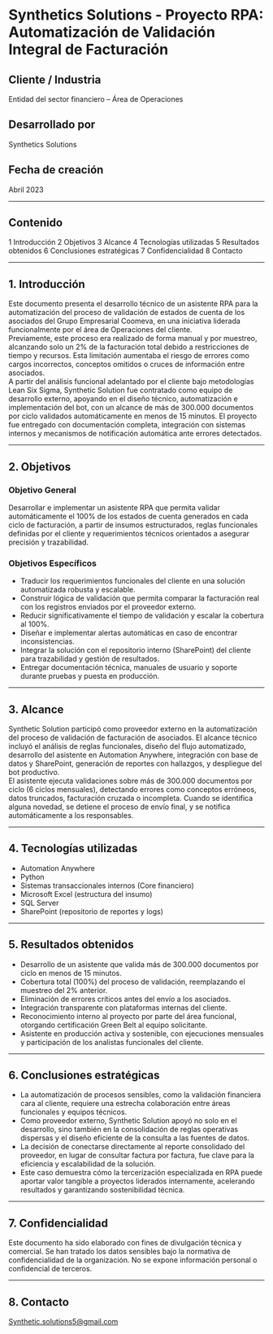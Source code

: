 
# Synthetics Solutions - Proyecto RPA: Automatización de Validación Integral de Facturación

## Cliente / Industria  
Entidad del sector financiero – Área de Operaciones

## Desarrollado por  
Synthetics Solutions

## Fecha de creación  
Abril 2023

---

## Contenido  
1 Introducción
2 Objetivos
3 Alcance
4 Tecnologías utilizadas
5 Resultados obtenidos
6 Conclusiones estratégicas
7 Confidencialidad
8 Contacto

---

## 1. Introducción  
Este documento presenta el desarrollo técnico de un asistente RPA para la automatización del proceso de validación de estados de cuenta de los asociados del Grupo Empresarial Coomeva, en una iniciativa liderada funcionalmente por el área de Operaciones del cliente.  
Previamente, este proceso era realizado de forma manual y por muestreo, alcanzando solo un 2% de la facturación total debido a restricciones de tiempo y recursos. Esta limitación aumentaba el riesgo de errores como cargos incorrectos, conceptos omitidos o cruces de información entre asociados.  
A partir del análisis funcional adelantado por el cliente bajo metodologías Lean Six Sigma, Synthetic Solution fue contratado como equipo de desarrollo externo, apoyando en el diseño técnico, automatización e implementación del bot, con un alcance de más de 300.000 documentos por ciclo validados automáticamente en menos de 15 minutos. El proyecto fue entregado con documentación completa, integración con sistemas internos y mecanismos de notificación automática ante errores detectados.

---

## 2. Objetivos

### Objetivo General  
Desarrollar e implementar un asistente RPA que permita validar automáticamente el 100% de los estados de cuenta generados en cada ciclo de facturación, a partir de insumos estructurados, reglas funcionales definidas por el cliente y requerimientos técnicos orientados a asegurar precisión y trazabilidad.

### Objetivos Específicos  
- Traducir los requerimientos funcionales del cliente en una solución automatizada robusta y escalable.  
- Construir lógica de validación que permita comparar la facturación real con los registros enviados por el proveedor externo.  
- Reducir significativamente el tiempo de validación y escalar la cobertura al 100%.  
- Diseñar e implementar alertas automáticas en caso de encontrar inconsistencias.  
- Integrar la solución con el repositorio interno (SharePoint) del cliente para trazabilidad y gestión de resultados.  
- Entregar documentación técnica, manuales de usuario y soporte durante pruebas y puesta en producción.

---

## 3. Alcance  
Synthetic Solution participó como proveedor externo en la automatización del proceso de validación de facturación de asociados. El alcance técnico incluyó el análisis de reglas funcionales, diseño del flujo automatizado, desarrollo del asistente en Automation Anywhere, integración con base de datos y SharePoint, generación de reportes con hallazgos, y despliegue del bot productivo.  
El asistente ejecuta validaciones sobre más de 300.000 documentos por ciclo (6 ciclos mensuales), detectando errores como conceptos erróneos, datos truncados, facturación cruzada o incompleta. Cuando se identifica alguna novedad, se detiene el proceso de envío final, y se notifica automáticamente a los responsables.

---

## 4. Tecnologías utilizadas  
- Automation Anywhere  
- Python  
- Sistemas transaccionales internos (Core financiero)  
- Microsoft Excel (estructura del insumo)  
- SQL Server  
- SharePoint (repositorio de reportes y logs)  

---

## 5. Resultados obtenidos  
- Desarrollo de un asistente que valida más de 300.000 documentos por ciclo en menos de 15 minutos.  
- Cobertura total (100%) del proceso de validación, reemplazando el muestreo del 2% anterior.  
- Eliminación de errores críticos antes del envío a los asociados.  
- Integración transparente con plataformas internas del cliente.  
- Reconocimiento interno al proyecto por parte del área funcional, otorgando certificación Green Belt al equipo solicitante.  
- Asistente en producción activa y sostenible, con ejecuciones mensuales y participación de los analistas funcionales del cliente.

---

## 6. Conclusiones estratégicas  
- La automatización de procesos sensibles, como la validación financiera cara al cliente, requiere una estrecha colaboración entre áreas funcionales y equipos técnicos.  
- Como proveedor externo, Synthetic Solution apoyó no solo en el desarrollo, sino también en la consolidación de reglas operativas dispersas y el diseño eficiente de la consulta a las fuentes de datos.  
- La decisión de conectarse directamente al reporte consolidado del proveedor, en lugar de consultar factura por factura, fue clave para la eficiencia y escalabilidad de la solución.  
- Este caso demuestra cómo la tercerización especializada en RPA puede aportar valor tangible a proyectos liderados internamente, acelerando resultados y garantizando sostenibilidad técnica.

---

## 7. Confidencialidad  
Este documento ha sido elaborado con fines de divulgación técnica y comercial. Se han tratado los datos sensibles bajo la normativa de confidencialidad de la organización. No se expone información personal o confidencial de terceros.

---

## 8. Contacto  
Synthetic.solutions5@gmail.com
